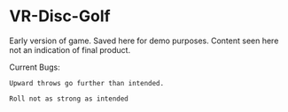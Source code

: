 # VR-Disc-Golf

Early version of game. Saved here for demo purposes. Content seen here not an indication of final product.

Current Bugs:
    
    Upward throws go further than intended.
    
    Roll not as strong as intended
    
